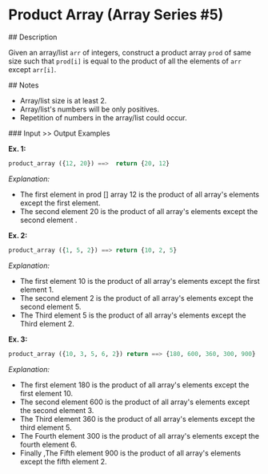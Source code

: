 # Product Array (Array Series #5)

## Description

Given an array/list `arr` of integers, construct a product array `prod` of same size such that `prod[i]` is equal to the product of all the elements of `arr` except `arr[i]`.

## Notes

* Array/list size is at least 2.
* Array/list's numbers will be only positives.
* Repetition of numbers in the array/list could occur.

### Input >> Output Examples

**Ex. 1:**

```python
product_array ({12, 20}) ==>  return {20, 12}
```

_Explanation:_

* The first element in prod [] array 12 is the product of all array's elements except the first element.
* The second element 20 is the product of all array's elements except the second element .

**Ex. 2:**

```python
product_array ({1, 5, 2}) ==> return {10, 2, 5}
```

_Explanation:_

* The first element 10 is the product of all array's elements except the first element 1.
* The second element 2 is the product of all array's elements except the second element 5.
* The Third element 5 is the product of all array's elements except the Third element 2.

**Ex. 3:**

```python
product_array ({10, 3, 5, 6, 2}) return ==> {180, 600, 360, 300, 900}
```

_Explanation:_

* The first element 180 is the product of all array's elements except the first element 10.
* The second element 600 is the product of all array's elements except the second element 3.
* The Third element 360 is the product of all array's elements except the third element 5.
* The Fourth element 300 is the product of all array's elements except the fourth element 6.
* Finally ,The Fifth element 900 is the product of all array's elements except the fifth element 2.
